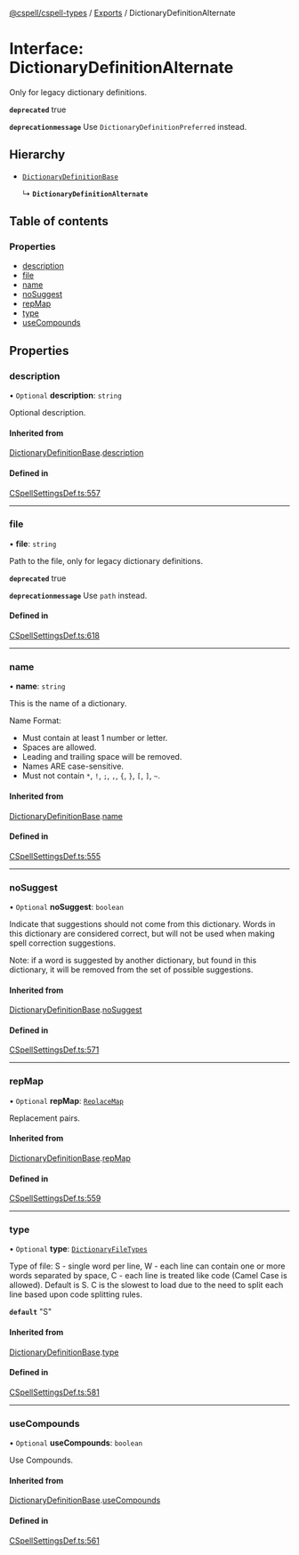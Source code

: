 [@cspell/cspell-types](../README.md) / [Exports](../modules.md) / DictionaryDefinitionAlternate

# Interface: DictionaryDefinitionAlternate

Only for legacy dictionary definitions.

**`deprecated`** true

**`deprecationmessage`** Use `DictionaryDefinitionPreferred` instead.

## Hierarchy

- [`DictionaryDefinitionBase`](DictionaryDefinitionBase.md)

  ↳ **`DictionaryDefinitionAlternate`**

## Table of contents

### Properties

- [description](DictionaryDefinitionAlternate.md#description)
- [file](DictionaryDefinitionAlternate.md#file)
- [name](DictionaryDefinitionAlternate.md#name)
- [noSuggest](DictionaryDefinitionAlternate.md#nosuggest)
- [repMap](DictionaryDefinitionAlternate.md#repmap)
- [type](DictionaryDefinitionAlternate.md#type)
- [useCompounds](DictionaryDefinitionAlternate.md#usecompounds)

## Properties

### description

• `Optional` **description**: `string`

Optional description.

#### Inherited from

[DictionaryDefinitionBase](DictionaryDefinitionBase.md).[description](DictionaryDefinitionBase.md#description)

#### Defined in

[CSpellSettingsDef.ts:557](https://github.com/streetsidesoftware/cspell/blob/6b23893/packages/cspell-types/src/CSpellSettingsDef.ts#L557)

___

### file

• **file**: `string`

Path to the file, only for legacy dictionary definitions.

**`deprecated`** true

**`deprecationmessage`** Use `path` instead.

#### Defined in

[CSpellSettingsDef.ts:618](https://github.com/streetsidesoftware/cspell/blob/6b23893/packages/cspell-types/src/CSpellSettingsDef.ts#L618)

___

### name

• **name**: `string`

This is the name of a dictionary.

Name Format:
- Must contain at least 1 number or letter.
- Spaces are allowed.
- Leading and trailing space will be removed.
- Names ARE case-sensitive.
- Must not contain `*`, `!`, `;`, `,`, `{`, `}`, `[`, `]`, `~`.

#### Inherited from

[DictionaryDefinitionBase](DictionaryDefinitionBase.md).[name](DictionaryDefinitionBase.md#name)

#### Defined in

[CSpellSettingsDef.ts:555](https://github.com/streetsidesoftware/cspell/blob/6b23893/packages/cspell-types/src/CSpellSettingsDef.ts#L555)

___

### noSuggest

• `Optional` **noSuggest**: `boolean`

Indicate that suggestions should not come from this dictionary.
Words in this dictionary are considered correct, but will not be
used when making spell correction suggestions.

Note: if a word is suggested by another dictionary, but found in
this dictionary, it will be removed from the set of
possible suggestions.

#### Inherited from

[DictionaryDefinitionBase](DictionaryDefinitionBase.md).[noSuggest](DictionaryDefinitionBase.md#nosuggest)

#### Defined in

[CSpellSettingsDef.ts:571](https://github.com/streetsidesoftware/cspell/blob/6b23893/packages/cspell-types/src/CSpellSettingsDef.ts#L571)

___

### repMap

• `Optional` **repMap**: [`ReplaceMap`](../modules.md#replacemap)

Replacement pairs.

#### Inherited from

[DictionaryDefinitionBase](DictionaryDefinitionBase.md).[repMap](DictionaryDefinitionBase.md#repmap)

#### Defined in

[CSpellSettingsDef.ts:559](https://github.com/streetsidesoftware/cspell/blob/6b23893/packages/cspell-types/src/CSpellSettingsDef.ts#L559)

___

### type

• `Optional` **type**: [`DictionaryFileTypes`](../modules.md#dictionaryfiletypes)

Type of file:
S - single word per line,
W - each line can contain one or more words separated by space,
C - each line is treated like code (Camel Case is allowed).
Default is S.
C is the slowest to load due to the need to split each line based upon code splitting rules.

**`default`** "S"

#### Inherited from

[DictionaryDefinitionBase](DictionaryDefinitionBase.md).[type](DictionaryDefinitionBase.md#type)

#### Defined in

[CSpellSettingsDef.ts:581](https://github.com/streetsidesoftware/cspell/blob/6b23893/packages/cspell-types/src/CSpellSettingsDef.ts#L581)

___

### useCompounds

• `Optional` **useCompounds**: `boolean`

Use Compounds.

#### Inherited from

[DictionaryDefinitionBase](DictionaryDefinitionBase.md).[useCompounds](DictionaryDefinitionBase.md#usecompounds)

#### Defined in

[CSpellSettingsDef.ts:561](https://github.com/streetsidesoftware/cspell/blob/6b23893/packages/cspell-types/src/CSpellSettingsDef.ts#L561)
